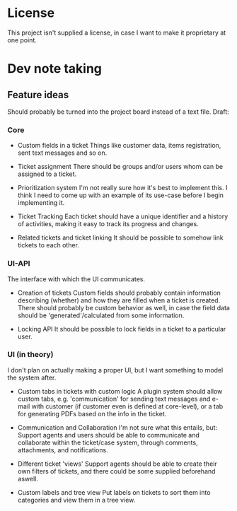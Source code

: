 ﻿# License
This project isn't supplied a license, in case I want to make it proprietary at one point.

# Dev note taking

## Feature ideas
Should probably be turned into the project board instead of a text file.
Draft:

### Core
 - Custom fields in a ticket
Things like customer data, items registration, sent text messages and so on.

 - Ticket assignment
There should be groups and/or users whom can be assigned to a ticket.

 - Prioritization system
I'm not really sure how it's best to implement this. I think I need to come up with an example of its use-case before I begin implementing it.

 - Ticket Tracking
Each ticket should have a unique identifier and a history of activities, making it easy to track its progress and changes.

 - Related tickets and ticket linking
It should be possible to somehow link tickets to each other.

### UI-API
The interface with which the UI communicates.

 - Creation of tickets
Custom fields should probably contain information describing (whether) and how they are filled when a ticket is created.
There should probably be custom behavior as well, in case the field data should be 'generated'/calculated from some information.

 - Locking API
It should be possible to lock fields in a ticket to a particular user.

### UI (in theory)
I don't plan on actually making a proper UI, but I want something to model the system after.

 - Custom tabs in tickets with custom logic
A plugin system should allow custom tabs, e.g. 'communication' for sending text messages and e-mail with customer (if customer even is defined at core-level), or a tab for generating PDFs based on the info in the ticket.

 - Communication and Collaboration
I'm not sure what this entails, but:
Support agents and users should be able to communicate and collaborate within the ticket/case system, through comments, attachments, and notifications.

 - Different ticket 'views'
Support agents should be able to create their own filters of tickets, and there could be some supplied beforehand aswell.

 - Custom labels and tree view
Put labels on tickets to sort them into categories and view them in a tree view.
